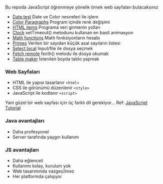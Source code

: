 Bu repoda JavaScript öğrenmeye yönelik örnek web sayfaları bulacaksınız

* [Date test](Date%20test.html) Date ve Color nesneleri ile işlem
* [Color Paragraphs](Color%20Paragraphs.html) Program içinde renk değişimi
* [HTML items](HTML%20items.html) Programa veri girmenin yolları
* [Clock](Clock.html) setTimeout() metodunu kullanan en basit animasyon
* [Math functions](Math%20functions.html) Math fonksiyonların hesabı
* [Primes](Primes.html) Verilen bir sayıdan küçük asal sayıların listesi
* [Select local](Select%20file.html) Input/file ile dosya seçmek
* [Fetch remote](Fetch%20remote.html) fecth() metodu ile dosya okumak
* [Table maker](Table%20maker.html) İstenilen boyda tablo yapmak

### Web Sayfaları
* HTML ile yapısı tasarlanır `<html>`
* CSS ile görünümü düzenlenir `<style>`
* JavaScript ile kodlanır `<script>`

Yani güzel bir web sayfası için üç farklı dil gerekiyor... Ref: [JavaScript Tutorial](https://www.w3schools.com/js/)

### Java avantajları
* Daha profesyonel
* Server tarafında yaygın kullanım

### JS avantajları
* Daha eğlenceli
* Kullanımı kolay, kurulum yok
* Web tasarımında vazgeçilmez
* Her platformda çalışıyor

